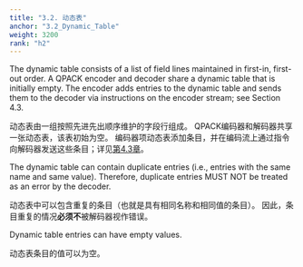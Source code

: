 ```yaml
---
title: "3.2. 动态表"
anchor: "3.2_Dynamic_Table"
weight: 3200
rank: "h2"
---
```


The dynamic table consists of a list of field lines maintained in first-in, first-out order. A QPACK encoder and decoder share a dynamic table that is initially empty. The encoder adds entries to the dynamic table and sends them to the decoder via instructions on the encoder stream; see Section 4.3.

动态表由一组按照先进先出顺序维护的字段行组成。
QPACK编码器和解码器共享一张动态表，该表初始为空。
编码器项动态表添加条目，并在编码流上通过指令向解码器发送这些条目；详见[第4.3章]()。

The dynamic table can contain duplicate entries (i.e., entries with the same name and same value). Therefore, duplicate entries MUST NOT be treated as an error by the decoder.

动态表中可以包含重复的条目（也就是具有相同名称和相同值的条目）。
因此，条目重复的情况**必须不**被解码器视作错误。

Dynamic table entries can have empty values.

动态表条目的值可以为空。
